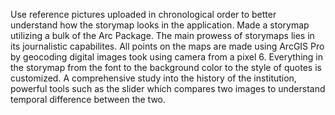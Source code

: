 Use reference pictures uploaded in chronological order to better understand how the storymap looks in the application.
Made a storymap utilizing a bulk of the Arc Package.
The main prowess of storymaps lies in its journalistic capabilites.
All points on the maps are made using ArcGIS Pro by geocoding digital images took using camera from a pixel 6.
Everything in the storymap from the font to the background color to the style of quotes is customized.
A comprehensive study into the history of the institution, powerful tools such as the slider which compares two images to understand temporal difference between the two.
